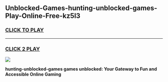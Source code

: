 
## Unblocked-Games-hunting-unblocked-games-Play-Online-Free-kz5l3
<h3>
<a href="https://premium76.site?title=hunting-unblocked-games&ref=26A">CLICK TO PLAY</a></h3>
<hr>

<h3>
<a href="https://premium76.site?title=hunting-unblocked-games&ref=26A">CLICK 2 PLAY</a>
  
</h3>

<a href="https://premium76.site?title=hunting-unblocked-games&ref=26A"><img src="https://clearcache.store/games.png"></a>


**hunting-unblocked-games games unblocked: Your Gateway to Fun and Accessible Online Gaming**
